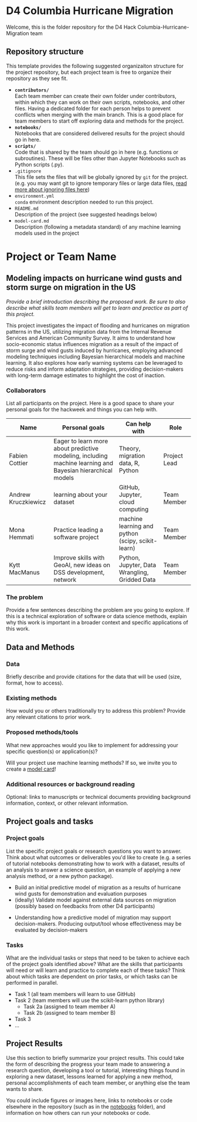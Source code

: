 # D4 Columbia Hurricane Migration 

Welcome, this is the folder repository for the D4 Hack Columbia-Hurricane-Migration team


## Repository structure

This template provides the following suggested organizaiton structure for the project repository, but each project team is free to organize their repository as they see fit.

* **`contributors/`**
<br> Each team member can create their own folder under contributors, within which they can work on their own scripts, notebooks, and other files. Having a dedicated folder for each person helps to prevent conflicts when merging with the main branch. This is a good place for team members to start off exploring data and methods for the project.
* **`notebooks/`**
<br> Notebooks that are considered delivered results for the project should go in here.
* **`scripts/`**
<br> Code that is shared by the team should go in here (e.g. functions or subroutines). These will be files other than Jupyter Notebooks such as Python scripts (.py).
* `.gitignore`
<br> This file sets the files that will be globally ignored by `git` for the project. (e.g. you may want git to ignore temporary files or large data files, [read more about ignoring files here](https://docs.github.com/en/get-started/getting-started-with-git/ignoring-files))
* `environment.yml`
<br> `conda` environment description needed to run this project.
* `README.md`
<br> Description of the project (see suggested headings below)
* `model-card.md`
<br> Description (following a metadata standard) of any machine learning models used in the project

<!--
# Recommended content for your README.md file:

(you can remove the content here and above from your final project README.md file so that it begins with the Project or Team Name title below)
-->

# Project or Team Name

## Modeling impacts on hurricane wind gusts and storm surge on migration in the US

*Provide a brief introduction describing the proposed work. Be sure to also describe what skills team members will get to learn and practice as part of this project.*

This project investigates the impact of flooding and hurricanes on migration patterns in the US, utilizing migration data from the Internal Revenue Services and American Community Survey. It aims to understand how socio-economic status influences migration as a result of the impact of storm surge and wind gusts induced by hurricanes, employing advanced modeling techniques including Bayesian hierarchical models and machine learning.  It also explores how early warning systems can be leveraged to reduce risks and inform adaptation strategies, providing decision-makers with long-term damage estimates to highlight the cost of inaction.


### Collaborators

List all participants on the project. Here is a good space to share your personal goals for the hackweek and things you can help with.

| Name | Personal goals | Can help with | Role |
| ------------- | ------------- | ------------- | ------------- |
| Fabien Cottier | Eager to learn more about predictive modeling, including machine learning and Bayesian hierarchical models | Theory, migration data, R, Python | Project Lead |
| Andrew Kruczkiewicz | learning about your dataset | GitHub, Jupyter, cloud computing |  Team Member |
| Mona Hemmati | Practice leading a software project | machine learning and python (scipy, scikit-learn) |  Team Member |
| Kytt MacManus | Improve skills with GeoAI, new ideas on DSS development, network | Python, Jupyter, Data Wrangling, Gridded Data | Team Member  |


### The problem

Provide a few sentences describing the problem are you going to explore. If this is a technical exploration of software or data science methods, explain why this work is important in a broader context and specific applications of this work.

## Data and Methods

### Data

Briefly describe and provide citations for the data that will be used (size, format, how to access).

### Existing methods

How would you or others traditionally try to address this problem? Provide any relevant citations to prior work.

### Proposed methods/tools

What new approaches would you like to implement for addressing your specific question(s) or application(s)?

Will your project use machine learning methods? If so, we invite you to create a [model card](model-card.md)!

### Additional resources or background reading

Optional: links to manuscripts or technical documents providing background information, context, or other relevant information.

## Project goals and tasks

### Project goals

List the specific project goals or research questions you want to answer. Think about what outcomes or deliverables you'd like to create (e.g. a series of tutorial notebooks demonstrating how to work with a dataset, results of an analysis to answer a science question, an example of applying a new analysis method, or a new python package).

* Build an initial predictive model of migration as a results of hurricane wind gusts for demonstration and evaluation purposes
* (ideally) Validate model against external data sources on migration (possibly based on feedbacks from other D4 participants)
<!-- * Identify a set of relevant indicators of vulnerability-->
* Understanding how a predictive model of migration may support decision-makers. Producing output/tool whose effectiveness may be evaluated by decision-makers
<!--* Chart pathway for enlarging scope of the project, via proposal and systematic study-->

### Tasks

What are the individual tasks or steps that need to be taken to achieve each of the project goals identified above? What are the skills that participants will need or will learn and practice to complete each of these tasks? Think about which tasks are dependent on prior tasks, or which tasks can be performed in parallel.

* Task 1 (all team members will learn to use GitHub)
* Task 2 (team members will use the scikit-learn python library)
  * Task 2a (assigned to team member A)
  * Task 2b (assigned to team member B)
* Task 3
* ...

## Project Results

Use this section to briefly summarize your project results. This could take the form of describing the progress your team made to answering a research question, developing a tool or tutorial, interesting things found in exploring a new dataset, lessons learned for applying a new method, personal accomplishments of each team member, or anything else the team wants to share.

You could include figures or images here, links to notebooks or code elsewhere in the repository (such as in the [notebooks](notebooks/) folder), and information on how others can run your notebooks or code.
